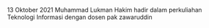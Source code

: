 13 Oktober 2021 Muhammad Lukman Hakim hadir dalam perkuliahan Teknologi Informasi dengan dosen pak zawaruddin